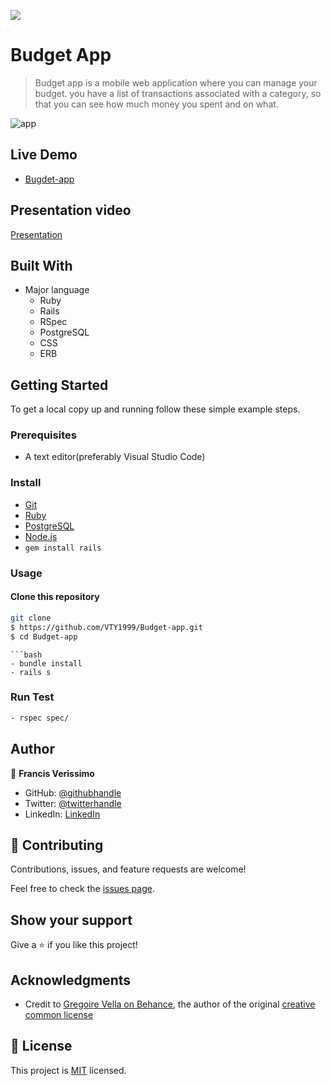 ![](https://img.shields.io/badge/Microverse-blueviolet)

# Budget App

> Budget app is a mobile web application where you can manage your budget. you have a list of transactions associated with a category, so that you can see how much money you spent and on what.

![app]()

## Live Demo

- [Bugdet-app](https://tybudget-app.herokuapp.com/)

## Presentation video

[Presentation]()

## Built With

- Major language
  - Ruby
  - Rails
  - RSpec
  - PostgreSQL
  - CSS
  - ERB

## Getting Started

To get a local copy up and running follow these simple example steps.


### Prerequisites

- A text editor(preferably Visual Studio Code)

### Install

- [Git](https://git-scm.com/downloads)
- [Ruby](https://www.ruby-lang.org/en/downloads/)
- [PostgreSQL](https://www.postgresql.org/download/)
- [Node.js](https://nodejs.org/en/download/)
- `gem install rails`

### Usage

#### Clone this repository

```bash
git clone
$ https://github.com/VTY1999/Budget-app.git
$ cd Budget-app
```
```
```bash
- bundle install
- rails s
```

### Run Test

  ```bash
  - rspec spec/
  ```

## Author

👤 **Francis Verissimo**

- GitHub: [@githubhandle](https://github.com/VTY1999)
- Twitter: [@twitterhandle](https://twitter.com/verissimoty?s=09)
- LinkedIn: [LinkedIn](https://www.linkedin.com/in/francis-o-verissimo/)

## 🤝 Contributing

Contributions, issues, and feature requests are welcome!

Feel free to check the [issues page](https://github.com/netman5/budget-app/issues).

## Show your support

Give a ⭐️ if you like this project!

## Acknowledgments

- Credit to [Gregoire Vella on Behance](https://www.behance.net/gregoirevella), the author of the original [creative common license](https://creativecommons.org/licenses/by-nc/4.0/)

## 📝 License

This project is [MIT](./LICENSE) licensed.
